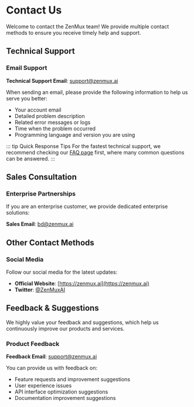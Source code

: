 # Contact Us

Welcome to contact the ZenMux team! We provide multiple contact methods to ensure you receive timely help and support.

## Technical Support

### Email Support

**Technical Support Email**: [support@zenmux.ai](mailto:support@zenmux.ai)

When sending an email, please provide the following information to help us serve you better:

- Your account email
- Detailed problem description
- Related error messages or logs
- Time when the problem occurred
- Programming language and version you are using

::: tip Quick Response Tips
For the fastest technical support, we recommend checking our [FAQ page](/zh/help/faq) first, where many common questions can be answered.
:::

## Sales Consultation

### Enterprise Partnerships

If you are an enterprise customer, we provide dedicated enterprise solutions:

**Sales Email**: [bd@zenmux.ai](mailto:bd@zenmux.ai)

## Other Contact Methods

### Social Media

Follow our social media for the latest updates:

- **Official Website**: [https://zenmux.ai](https://zenmux.ai)
- **Twitter**: [@ZenMuxAI](https://twitter.com/ZenMuxAI)

## Feedback & Suggestions

We highly value your feedback and suggestions, which help us continuously improve our products and services.

### Product Feedback

**Feedback Email**: [support@zenmux.ai](mailto:support@zenmux.ai)

You can provide us with feedback on:

- Feature requests and improvement suggestions
- User experience issues
- API interface optimization suggestions
- Documentation improvement suggestions